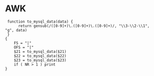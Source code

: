 <!-- -*- coding: utf-8-unix; -*-
     Danil Kutkevich's reference cards <http://kutkevich.org/rc>.
     Copyright (C) 2007, 2008, 2009, 2010 Danil Kutkevich <danil@kutkevich.org>

     This reference cards is licensed under the Creative Commons
     Attribution-Share Alike 3.0 Unported License. To view a copy of this
     license, see the COPYING file or visit
     <http://creativecommons.org/licenses/by-sa/3.0/> or send a letter to
     Creative Commons, 171 Second Street, Suite 300, San Francisco,
     California, 94105, USA. -->

AWK
====

     function to_mysql_data(data) {
          return gensub(/([0-9]+)\.([0-9]+)\.([0-9]+)/, "\\3-\\2-\\1", "g", data)
     }
    {
        FS = "|"
        OFS = "|"
        $21 = to_mysql_data($21)
        $22 = to_mysql_data($22)
        $23 = to_mysql_data($23)
        if ( NR > 1 ) print
    }
